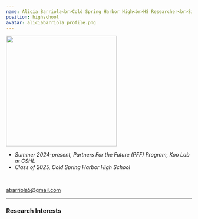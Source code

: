 ```yaml
---
name: Alicia Barriola<br>Cold Spring Harbor High<br>HS Researcher<br>Since 2024
position: highschool
avatar: aliciabarriola_profile.png
---
```


<img width="300" src="{{site.baseurl}}/images/people/{{page.avatar}}" data-action="zoom">
<br>

- _Summer 2024-present, Partners For the Future (PFF) Program, Koo Lab at CSHL_ <br>
- _Class of 2025, Cold Spring Harbor High School_ <br>

<br>

<a href="mailto:abarriola5@gmail.com"><i class="fa fa-envelope-o"></i> abarriola5@gmail.com</a><br>

<hr>

### Research Interests

<br>
<br>
<br>

&nbsp;
&nbsp;
&nbsp;
&nbsp;
&nbsp;
&nbsp;
&nbsp;
&nbsp;
&nbsp;
&nbsp;
&nbsp;
&nbsp;
&nbsp;
&nbsp;
&nbsp;
&nbsp;
&nbsp;
&nbsp;
&nbsp;
&nbsp;
&nbsp;
&nbsp;
&nbsp;
&nbsp;

